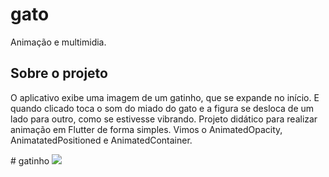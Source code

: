 # gato

Animação e multimidia.

## Sobre o projeto
O aplicativo exibe uma imagem de um gatinho, que se expande no início. E quando clicado toca o som do miado do gato e a figura se desloca de um lado para outro, como se estivesse vibrando.
Projeto didático para realizar animação em Flutter de forma simples. Vimos o AnimatedOpacity, AnimatatedPositioned e AnimatedContainer.

#   g a t i n h o 
 
<img src="https://github.com/ETEC-Pedro-Badran/gatinho/assets/1121315/4101faa2-578d-4b15-8f1b-12742b38624c">
